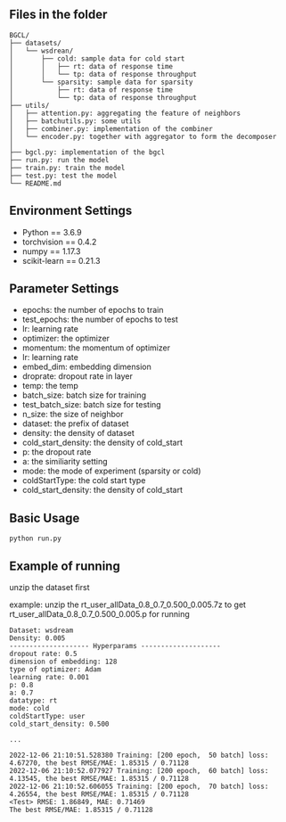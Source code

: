 ## Files in the folder

~~~~
BGCL/
├── datasets/
│   └── wsdrean/
│   	├── cold: sample data for cold start 
│       │   ├── rt: data of response time
│       │   └── tp: data of response throughput
│       └── sparsity: sample data for sparsity    
│           ├── rt: data of response time
│           └── tp: data of response throughput
├── utils/
│   ├── attention.py: aggregating the feature of neighbors
│   ├── batchutils.py: some utils
│   ├── combiner.py: implementation of the combiner
│   └── encoder.py: together with aggregator to form the decomposer
│
├── bgcl.py: implementation of the bgcl
├── run.py: run the model
├── train.py: train the model
├── test.py: test the model
└── README.md
~~~~

## Environment Settings

* Python == 3.6.9
* torchvision == 0.4.2
* numpy == 1.17.3
* scikit-learn == 0.21.3

## Parameter Settings

- epochs: the number of epochs to train
- test_epochs: the number of epochs to test
- lr: learning rate
- optimizer: the optimizer
- momentum: the momentum of optimizer
- lr: learning rate
- embed_dim: embedding dimension
- droprate: dropout rate in layer
- temp: the temp
- batch_size: batch size for training
- test_batch_size: batch size for testing
- n_size: the size of neighbor
- dataset: the prefix of dataset
- density: the density of dataset
- cold_start_density: the density of cold_start
- p: the dropout rate
- a: the similiarity setting
- mode: the mode of experiment (sparsity or cold)
- coldStartType: the cold start type
- cold_start_density: the density of cold_start

## Basic Usage

~~~
python run.py 
~~~


## Example of running

unzip the dataset first 

example: unzip the rt_user_allData_0.8_0.7_0.500_0.005.7z to get rt_user_allData_0.8_0.7_0.500_0.005.p for running


~~~
Dataset: wsdream
Density: 0.005
-------------------- Hyperparams --------------------
dropout rate: 0.5
dimension of embedding: 128
type of optimizer: Adam
learning rate: 0.001
p: 0.8
a: 0.7
datatype: rt
mode: cold
coldStartType: user
cold_start_density: 0.500

...

2022-12-06 21:10:51.528380 Training: [200 epoch,  50 batch] loss: 4.67270, the best RMSE/MAE: 1.85315 / 0.71128
2022-12-06 21:10:52.077927 Training: [200 epoch,  60 batch] loss: 4.13545, the best RMSE/MAE: 1.85315 / 0.71128
2022-12-06 21:10:52.606055 Training: [200 epoch,  70 batch] loss: 4.26554, the best RMSE/MAE: 1.85315 / 0.71128
<Test> RMSE: 1.86849, MAE: 0.71469 
The best RMSE/MAE: 1.85315 / 0.71128
~~~

